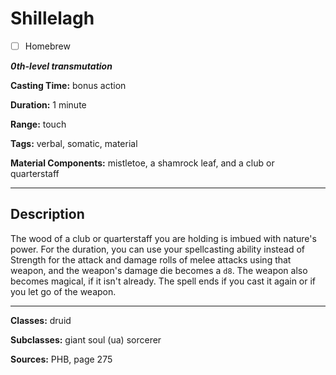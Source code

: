 # Shillelagh

- [ ] Homebrew

***0th-level transmutation***

**Casting Time:** bonus action

**Duration:** 1 minute

**Range:** touch

**Tags:** verbal, somatic, material

**Material Components:** mistletoe, a shamrock leaf, and a club or quarterstaff

---

## Description
The wood of a club or quarterstaff you are holding is imbued with nature's power. For the duration, you can use your spellcasting ability instead of Strength for the attack and damage rolls of melee attacks using that weapon, and the weapon's damage die becomes a `d8`. The weapon also becomes magical, if it isn't already. The spell ends if you cast it again or if you let go of the weapon.

---

**Classes:** druid

**Subclasses:** giant soul (ua) sorcerer

**Sources:** PHB, page 275
